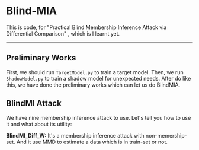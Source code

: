 # Blind-MIA
This is  code,  for "Practical Blind Membership Inference Attack via Differential Comparison" , which is I learnt yet.
******
## Preliminary Works
First, we should run `TargetModel.py` to train a target model. Then, we run `ShadowModel.py` to train a shadow model for unexpected needs. After do like this, we have done the preliminary works which can let us do BlindMIA.

## BlindMI Attack
We have nine membership inference attack to use. Let's tell you how to use it and what about its utility:

**BlindMI_Diff_W:** It's a membership inference attack with non-memership-set. And it use MMD to estimate a data which is in train-set or not.
